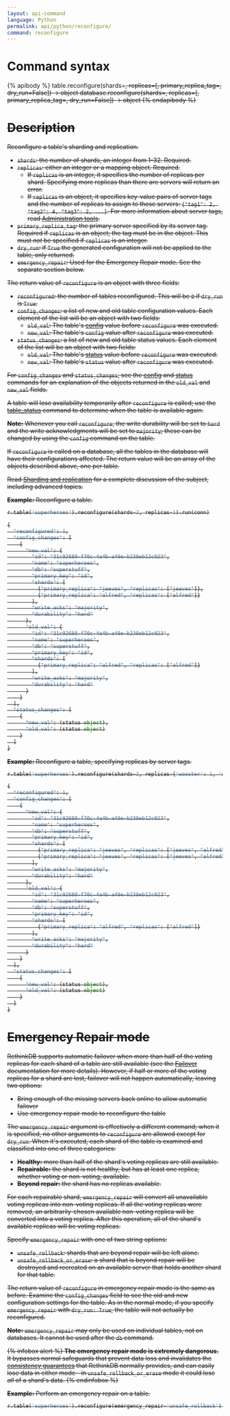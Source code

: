 ```yaml
---
layout: api-command
language: Python
permalink: api/python/reconfigure/
command: reconfigure
---
```

# Command syntax #

{% apibody %}
table.reconfigure(shards=<s>, replicas=<r>[, primary_replica_tag=<t>, dry_run=False]) &rarr; object
database.reconfigure(shards=<s>, replicas=<r>[, primary_replica_tag=<t>, dry_run=False]) &rarr; object
{% endapibody %}

# Description #

Reconfigure a table's sharding and replication.

* `shards`: the number of shards, an integer from 1-32. Required.
* `replicas`: either an integer or a mapping object. Required.
    * If `replicas` is an integer, it specifies the number of replicas per shard. Specifying more replicas than there are servers will return an error.
    * If `replicas` is an object, it specifies key-value pairs of server tags and the number of replicas to assign to those servers: `{"tag1": 2, "tag2": 4, "tag3": 2, ...}`. For more information about server tags, read [Administration tools](/docs/administration-tools/).
* `primary_replica_tag`: the primary server specified by its server tag. Required if `replicas` is an object; the tag must be in the object. This must *not* be specified if `replicas` is an integer.
* `dry_run`: if `True` the generated configuration will not be applied to the table, only returned.
* `emergency_repair`: Used for the Emergency Repair mode. See the separate section below.

The return value of `reconfigure` is an object with three fields:

* `reconfigured`: the number of tables reconfigured. This will be `0` if `dry_run` is `True`.
* `config_changes`: a list of new and old table configuration values. Each element of the list will be an object with two fields:
    * `old_val`: The table's [config](/api/python/config) value before `reconfigure` was executed. 
    * `new_val`: The table's `config` value after `reconfigure` was executed.
* `status_changes`: a list of new and old table status values. Each element of the list will be an object with two fields:
    * `old_val`: The table's [status](/api/python/status) value before `reconfigure` was executed. 
    * `new_val`: The table's `status` value after `reconfigure` was executed.

For `config_changes` and `status_changes`, see the [config](/api/python/config) and [status](/api/python/status) commands for an explanation of the objects returned in the `old_val` and `new_val` fields.

A table will lose availability temporarily after `reconfigure` is called; use the [table_status](/api/python/table_status) command to determine when the table is available again.

**Note:** Whenever you call `reconfigure`, the write durability will be set to `hard` and the write acknowledgments will be set to `majority`; these can be changed by using the `config` command on the table.

If `reconfigure` is called on a database, all the tables in the database will have their configurations affected. The return value will be an array of the objects described above, one per table.

Read [Sharding and replication](/docs/sharding-and-replication/) for a complete discussion of the subject, including advanced topics.

__Example:__ Reconfigure a table.

```py
r.table('superheroes').reconfigure(shards=2, replicas=1).run(conn)

{
  "reconfigured": 1,
  "config_changes": [
    {
      "new_val": {
        "id": "31c92680-f70c-4a4b-a49e-b238eb12c023",
        "name": "superheroes",
        "db": "superstuff",
        "primary_key": "id",
        "shards": [
          {"primary_replica": "jeeves", "replicas": ["jeeves"]},
          {"primary_replica": "alfred", "replicas": ["alfred"]}
        ],
        "write_acks": "majority",
        "durability": "hard"
      },
      "old_val": {
        "id": "31c92680-f70c-4a4b-a49e-b238eb12c023",
        "name": "superheroes",
        "db": "superstuff",
        "primary_key": "id",
        "shards": [
          {"primary_replica": "alfred", "replicas": ["alfred"]}
        ],
        "write_acks": "majority",
        "durability": "hard"
      }
    }
  ],
  "status_changes": [
    {
      "new_val": (status object),
      "old_val": (status object)
    }
  ]
}
```

__Example:__ Reconfigure a table, specifying replicas by server tags.

```py
r.table('superheroes').reconfigure(shards=2, replicas={'wooster': 1, 'wayne': 1}, primary_replica_tag='wooster').run(conn)

{
  "reconfigured": 1,
  "config_changes": [
    {
      "new_val": {
        "id": "31c92680-f70c-4a4b-a49e-b238eb12c023",
        "name": "superheroes",
        "db": "superstuff",
        "primary_key": "id",
        "shards": [
          {"primary_replica": "jeeves", "replicas": ["jeeves", "alfred"]},
          {"primary_replica": "jeeves", "replicas": ["jeeves", "alfred"]}
        ],
        "write_acks": "majority",
        "durability": "hard"
      },
      "old_val": {
        "id": "31c92680-f70c-4a4b-a49e-b238eb12c023",
        "name": "superheroes",
        "db": "superstuff",
        "primary_key": "id",
        "shards": [
          {"primary_replica": "alfred", "replicas": ["alfred"]}
        ],
        "write_acks": "majority",
        "durability": "hard"
      }
    }
  ],
  "status_changes": [
    {
      "new_val": (status object),
      "old_val": (status object)
    }
  ]
}
```

# Emergency Repair mode #

RethinkDB supports automatic failover when more than half of the voting replicas for each shard of a table are still available (see the [Failover][fail] documentation for more details). However, if half or more of the voting replicas for a shard are lost, failover will not happen automatically, leaving two options:

[fail]: /docs/failover/

* Bring enough of the missing servers back online to allow automatic failover
* Use emergency repair mode to reconfigure the table

The `emergency_repair` argument is effectively a different command; when it is specified, no other arguments to `reconfigure` are allowed except for `dry_run`. When it's executed, each shard of the table is examined and classified into one of three categories:

* **Healthy:** more than half of the shard's voting replicas are still available.
* **Repairable:** the shard is not healthy, but has at least one replica, whether voting or non-voting, available.
* **Beyond repair:** the shard has no replicas available.

For each repairable shard, `emergency_repair` will convert all unavailable voting replicas into non-voting replicas. If all the voting replicas were removed, an arbitrarily-chosen available non-voting replica will be converted into a voting replica. After this operation, all of the shard's available replicas will be voting replicas.

Specify `emergency_repair` with one of two string options:

* `unsafe_rollback`: shards that are beyond repair will be left alone.
* `unsafe_rollback_or_erase`: a shard that is beyond repair will be destroyed and recreated on an available server that holds another shard for that table.

The return value of `reconfigure` in emergency repair mode is the same as before. Examine the `config_changes` field to see the old and new configuration settings for the table. As in the normal mode, if you specify `emergency_repair` with `dry_run: True`, the table will not actually be reconfigured.

__Note:__ `emergency_repair` may only be used on individual tables, not on databases. It cannot be used after the `db` command.

{% infobox alert %}
**The emergency repair mode is extremely dangerous.** It bypasses normal safeguards that prevent data loss and invalidates the [consistency guarantees](/docs/consistency/) that RethinkDB normally provides, and can easily lose data in either mode&mdash;in `unsafe_rollback_or_erase` mode it could lose *all* of a shard's data.
{% endinfobox %}

__Example:__ Perform an emergency repair on a table.

```py
r.table('superheroes').reconfigure(emergency_repair='unsafe_rollback').run(conn)
```
